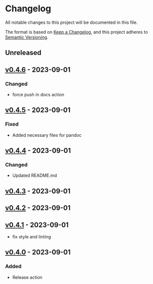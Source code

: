 # Changelog

All notable changes to this project will be documented in this file.

The format is based on [Keep a Changelog](https://keepachangelog.com/en/1.0.0/),
and this project adheres to [Semantic Versioning](https://semver.org/spec/v2.0.0.html).

## Unreleased

## [v0.4.6](https://github.com/stefanlogue/hydrate.nvim/releases/tag/v0.4.6) - 2023-09-01
### Changed
- force push in docs action

## [v0.4.5](https://github.com/stefanlogue/hydrate.nvim/releases/tag/v0.4.5) - 2023-09-01
### Fixed
- Added necessary files for pandoc

## [v0.4.4](https://github.com/stefanlogue/hydrate.nvim/releases/tag/v0.4.4) - 2023-09-01
### Changed
- Updated README.md

## [v0.4.3](https://github.com/stefanlogue/hydrate.nvim/releases/tag/v0.4.3) - 2023-09-01

## [v0.4.2](https://github.com/stefanlogue/hydrate.nvim/releases/tag/v0.4.2) - 2023-09-01

## [v0.4.1](https://github.com/stefanlogue/hydrate.nvim/releases/tag/v0.4.1) - 2023-09-01
- fix style and linting

## [v0.4.0](https://github.com/stefanlogue/hydrate.nvim/releases/tag/v0.4.0) - 2023-09-01
### Added
- Release action
